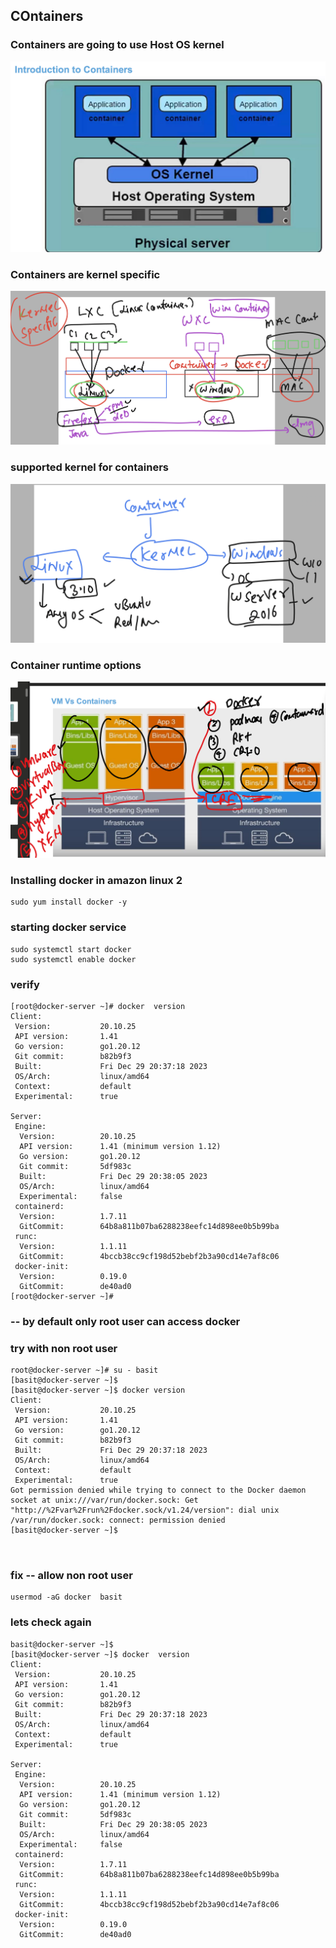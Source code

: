 ## COntainers 

### Containers are going to use Host OS kernel 

<img src="kernel1.png">

### Containers are kernel specific 

<img src="kernel2.png">

### supported kernel for containers 

<img src="kernel3.png">

### Container runtime options 

<img src="cre.png">

### Installing docker in amazon linux 2 

```
sudo yum install docker -y
```
### starting docker service 

```
sudo systemctl start docker
sudo systemctl enable docker 
```

### verify 

```
[root@docker-server ~]# docker  version 
Client:
 Version:           20.10.25
 API version:       1.41
 Go version:        go1.20.12
 Git commit:        b82b9f3
 Built:             Fri Dec 29 20:37:18 2023
 OS/Arch:           linux/amd64
 Context:           default
 Experimental:      true

Server:
 Engine:
  Version:          20.10.25
  API version:      1.41 (minimum version 1.12)
  Go version:       go1.20.12
  Git commit:       5df983c
  Built:            Fri Dec 29 20:38:05 2023
  OS/Arch:          linux/amd64
  Experimental:     false
 containerd:
  Version:          1.7.11
  GitCommit:        64b8a811b07ba6288238eefc14d898ee0b5b99ba
 runc:
  Version:          1.1.11
  GitCommit:        4bccb38cc9cf198d52bebf2b3a90cd14e7af8c06
 docker-init:
  Version:          0.19.0
  GitCommit:        de40ad0
[root@docker-server ~]# 

```

### -- by default only root user can access docker 

### try with non root user 

```
root@docker-server ~]# su - basit 
[basit@docker-server ~]$ 
[basit@docker-server ~]$ docker version 
Client:
 Version:           20.10.25
 API version:       1.41
 Go version:        go1.20.12
 Git commit:        b82b9f3
 Built:             Fri Dec 29 20:37:18 2023
 OS/Arch:           linux/amd64
 Context:           default
 Experimental:      true
Got permission denied while trying to connect to the Docker daemon socket at unix:///var/run/docker.sock: Get "http://%2Fvar%2Frun%2Fdocker.sock/v1.24/version": dial unix /var/run/docker.sock: connect: permission denied
[basit@docker-server ~]$ 



```

### fix -- allow non root user 

```
usermod -aG docker  basit 
```

### lets check again 

```
basit@docker-server ~]$ 
[basit@docker-server ~]$ docker  version 
Client:
 Version:           20.10.25
 API version:       1.41
 Go version:        go1.20.12
 Git commit:        b82b9f3
 Built:             Fri Dec 29 20:37:18 2023
 OS/Arch:           linux/amd64
 Context:           default
 Experimental:      true

Server:
 Engine:
  Version:          20.10.25
  API version:      1.41 (minimum version 1.12)
  Go version:       go1.20.12
  Git commit:       5df983c
  Built:            Fri Dec 29 20:38:05 2023
  OS/Arch:          linux/amd64
  Experimental:     false
 containerd:
  Version:          1.7.11
  GitCommit:        64b8a811b07ba6288238eefc14d898ee0b5b99ba
 runc:
  Version:          1.1.11
  GitCommit:        4bccb38cc9cf198d52bebf2b3a90cd14e7af8c06
 docker-init:
  Version:          0.19.0
  GitCommit:        de40ad0

```

